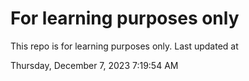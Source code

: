 # For learning purposes only
This repo is for learning purposes only.
Last updated at

Thursday, December 7, 2023 7:19:54 AM

